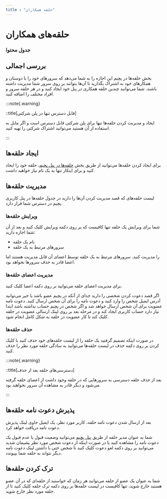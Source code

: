 ```yaml
---
title : "حلقه همکاران"
---
```


# حلقه‌های همکاران 


### جدول محتوا  

## بررسی اجمالی 

بخش حلقه‌ها در پچیم این اجازه را به شما می‌دهد که سرورهای خود را با دوستان و همکارهای خود به اشتراک بگذارید تا آن‌ها بتوانند بر روی سرور شما مدیریت داشته باشند. شما می‌توانید چندین حلقه همکاری در پنل خود ایجاد کنید و در هر حلقه سرور و افراد مختلف را اضافه کنید.

:::note{.warning}

::title[قابل دسترس تنها در پلن شرکتی]

ایجاد و مدیریت کردن حلقه‌ها تنها برای پلن شرکتی قابل دسترس است و اگر مایل به استفاده از آن هستید می‌توانید اشتراک شرکتی را تهیه کنید.

:::

## ایجاد حلقه‌ها 

برای ایجاد کردن حلقه‌ها می‌توانید از طریق بخش [حلقه‌ها در پنل پچیم](https://app.pachim.sh/circles)، حلقه خود را ایجاد کنید و برای اینکار تنها به یک نام نیاز خواهید داشت.

## مدیریت حلقه‌ها 

لیست حلقه‌های که قصد مدیریت کردن آن‌ها را دارید در جدول حلقه‌ها در پنل کاربری پچیم در دسترس شما قرار دارد. 

### ویرایش حلقه‌ها  

شما برای ویرایش یک حلقه تنها کافیست که بر روی دکمه ویرایش کلیک کنید و بعد از آن شما اجازه دارید:

- نام یک حلقه
- سرورهای مرتبط به یک حلقه

را مدیریت کنید. سرورهای مرتبط به یک حلقه توسط اعضای آن قابل مدیریت هستند اما اعضا قادر به حذف سرورها نخواهد بود.

### مدیریت اعضای حلقه‌ها 

برای مدیریت اعضای حلقه می‌توانید بر روی دکمه اعضا کلیک کنید.

اگر قصد دعوت کردن شخصی را دارید جدای از آنکه در پچیم عضو باشد یا خیر می‌توانید آدرس ایمیل شخص را وارد کنید و دعوت نامه را برای آن شخص ارسال کنید. دعوت نامه عضویت برای آن شخص ارسال خواهد شد و اگر شخص در پچیم حساب نداشته باشد ابتدا نیاز دارد حساب کاربری ایجاد کند و در مرحله بعد بر روی لینک ارسالی عضویت در حلقه کلیک کند تا کار عضویت در حلقه به شکل کامل انجام شود.

###  حذف حلقه‌ها 

در صورت اینکه تصمیم گرفتید یک حلقه را از لیست حلقه‌های خود حذف کنید با کلیک کردن بر روی دکمه حذف در لیست حلقه‌ها می‌توانید به سادگی حلقه مورد نظر را حذف کنید.

:::note{.warning}

::title[دسترسی‌های حلقه بعد از حذف]

بعد از حذف حلقه دسترسی به سرورهایی که در حلقه وجود داشت از اعضای حلقه گرفته می‌شود و دیگر قادر به مشاهده آن سرور نخواهند بود.

:::

## پذیرش دعوت نامه حلقه‌ها 

بعد از ارسال شدن دعوت نامه حلقه، کاربر مورد نظر، یک ایمیل حاوی لینک پذیرش دعوت نامه دریافت خواهد کرد.

شما به عنوان مدیر حلقه از طریق [پنل پچیم](https://app.pachim.sh/circles) می‌توانید وضعیت قبول یا عدم قبول یک دعوت نامه را مشاهده کنید یا در صورت اینکه از دعوت شخص مورد نظر پشیمان شدید می‌توانید بر روی دکمه لغو دعوت کلیک کنید تا شخص حتی با داشتن لینک دعوت نامه دیگر نتواند به حلقه شما بپیوندد.


## ترک کردن حلقه‌ها 

شما به عنوان یک عضو از حلقه می‌توانید هر زمان که خواستید از حلقه‌ای که در آن عضو هستید خارج شوید، تنها کافیست در لیست حلقه‌ها بر روی دکمه ترک حلقه کلیک کنید تا از حلقه مورد نظر خارج شوید.
